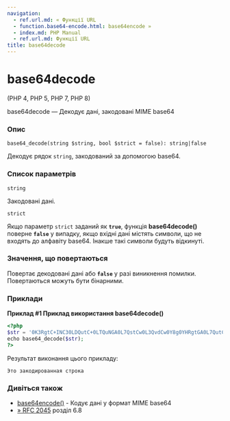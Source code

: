 ```yaml
---
navigation:
  - ref.url.md: « Функції URL
  - function.base64-encode.html: base64encode »
  - index.md: PHP Manual
  - ref.url.md: Функції URL
title: base64decode
---
```

# base64decode

(PHP 4, PHP 5, PHP 7, PHP 8)

base64decode — Декодує дані, закодовані MIME base64

### Опис

```methodsynopsis
base64_decode(string $string, bool $strict = false): string|false
```

Декодує рядок `string`, закодований за допомогою base64.

### Список параметрів

`string`

Закодовані дані.

`strict`

Якщо параметр `strict` заданий як **`true`**, функція **base64decode()** поверне **`false`** у випадку, якщо вхідні дані містять символи, що не входять до алфавіту base64. Інакше такі символи будуть відкинуті.

### Значення, що повертаються

Повертає декодовані дані або **`false`** у разі виникнення помилки. Повертаються можуть бути бінарними.

### Приклади

**Приклад #1 Приклад використання **base64decode()****

```php
<?php
$str = '0K3RgtC+INC30LDQutC+0LTQuNGA0L7QstCw0L3QvdCw0Y8g0YHRgtGA0L7QutCw';
echo base64_decode($str);
?>
```

Результат виконання цього прикладу:

```
Это закодированная строка
```

### Дивіться також

-   [base64encode()](function.base64-encode.html) - Кодує дані у формат MIME base64
-   [» RFC 2045](http://www.faqs.org/rfcs/rfc2045) розділ 6.8

